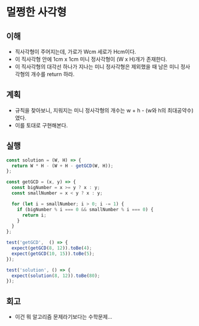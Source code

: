 # 멀쩡한 사각형

## 이해

- 직사각형이 주어지는데, 가로가 Wcm 세로가 Hcm이다.
- 이 직사각형 안에 1cm x 1cm 미니 정사각형이 (W x H)개가 존재한다.
- 이 직사각형의 대각선 하나가 지나는 미니 정사각형은 제외했을 때 남은 미니 정사각형의 개수를 return 하라.

## 계획

- 규칙을 찾아보니, 지워지는 미니 정사각형의 개수는 w + h - (w와 h의 최대공약수)였다.
- 이를 토대로 구현해본다.

## 실행

```javascript
const solution = (W, H) => {
  return W * H - (W + H - getGCD(W, H));
};

const getGCD = (x, y) => {
  const bigNumber = x >= y ? x : y;
  const smallNumber = x < y ? x : y;

  for (let i = smallNumber; i > 0; i -= 1) {
    if (bigNumber % i === 0 && smallNumber % i === 0) {
      return i;
    }
  }
};

test('getGCD',  () => {
  expect(getGCD(8, 12)).toBe(4);
  expect(getGCD(10, 15)).toBe(5);
});

test('solution', () => {
  expect(solution(8, 12)).toBe(80);
});
```

## 회고

- 이건 뭐 알고리즘 문제라기보다는 수학문제...
